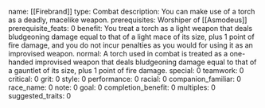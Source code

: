 name: [[Firebrand]]
type: Combat
description: You can make use of a torch as a deadly, macelike weapon.
prerequisites: Worshiper of [[Asmodeus]]
prerequisite_feats: 0
benefit: You treat a torch as a light weapon that deals bludgeoning damage equal to that of a light mace of its size, plus 1 point of fire damage, and you do not incur penalties as you would for using it as an improvised weapon.
normal: A torch used in combat is treated as a one-handed improvised weapon that deals bludgeoning damage equal to that of a gauntlet of its size, plus 1 point of fire damage.
special: 0
teamwork: 0
critical: 0
grit: 0
style: 0
performance: 0
racial: 0
companion_familiar: 0
race_name: 0
note: 0
goal: 0
completion_benefit: 0
multiples: 0
suggested_traits: 0

